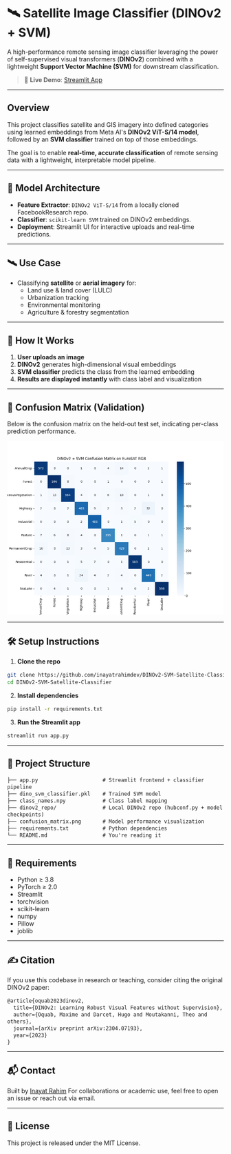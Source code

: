 # 🛰️ Satellite Image Classifier (DINOv2 + SVM)

A high-performance remote sensing image classifier leveraging the power of self-supervised visual transformers (**DINOv2**) combined with a lightweight **Support Vector Machine (SVM)** for downstream classification.

> 🔗 **Live Demo**: [Streamlit App](https://dinov2-svm-satellite-classifier-jeyguhu5uhlnhmgtkqlrpe.streamlit.app/)

---

## Overview

This project classifies satellite and GIS imagery into defined categories using learned embeddings from Meta AI's **DINOv2 ViT-S/14 model**, followed by an **SVM classifier** trained on top of those embeddings.

The goal is to enable **real-time, accurate classification** of remote sensing data with a lightweight, interpretable model pipeline.

---

## 🧠 Model Architecture

- **Feature Extractor**: `DINOv2 ViT-S/14` from a locally cloned FacebookResearch repo.
- **Classifier**: `scikit-learn SVM` trained on DINOv2 embeddings.
- **Deployment**: Streamlit UI for interactive uploads and real-time predictions.

---

## 🛰️ Use Case

- Classifying **satellite** or **aerial imagery** for:
  - Land use & land cover (LULC)
  - Urbanization tracking
  - Environmental monitoring
  - Agriculture & forestry segmentation

---

## 🚀 How It Works

1. **User uploads an image**
2. **DINOv2** generates high-dimensional visual embeddings
3. **SVM classifier** predicts the class from the learned embedding
4. **Results are displayed instantly** with class label and visualization

---

## 🧪 Confusion Matrix (Validation)

Below is the confusion matrix on the held-out test set, indicating per-class prediction performance.

![Confusion Matrix](confusion_matrix.png)

---

## 🛠️ Setup Instructions

1. **Clone the repo**

```bash
git clone https://github.com/inayatrahimdev/DINOv2-SVM-Satellite-Classifier.git
cd DINOv2-SVM-Satellite-Classifier
````

2. **Install dependencies**

```bash
pip install -r requirements.txt
```

3. **Run the Streamlit app**

```bash
streamlit run app.py
```
---

## 📂 Project Structure

```
├── app.py                     # Streamlit frontend + classifier pipeline
├── dino_svm_classifier.pkl    # Trained SVM model
├── class_names.npy            # Class label mapping
├── dinov2_repo/               # Local DINOv2 repo (hubconf.py + model checkpoints)
├── confusion_matrix.png       # Model performance visualization
├── requirements.txt           # Python dependencies
└── README.md                  # You're reading it
```

---

## 📌 Requirements

* Python ≥ 3.8
* PyTorch ≥ 2.0
* Streamlit
* torchvision
* scikit-learn
* numpy
* Pillow
* joblib

---

## ✍️ Citation

If you use this codebase in research or teaching, consider citing the original DINOv2 paper:

```
@article{oquab2023dinov2,
  title={DINOv2: Learning Robust Visual Features without Supervision},
  author={Oquab, Maxime and Darcet, Hugo and Moutakanni, Theo and others},
  journal={arXiv preprint arXiv:2304.07193},
  year={2023}
}
```

---

## 📬 Contact

Built by [Inayat Rahim](https://github.com/inayatrahimdev)
For collaborations or academic use, feel free to open an issue or reach out via email.

---

## 🧭 License

This project is released under the MIT License.

```
